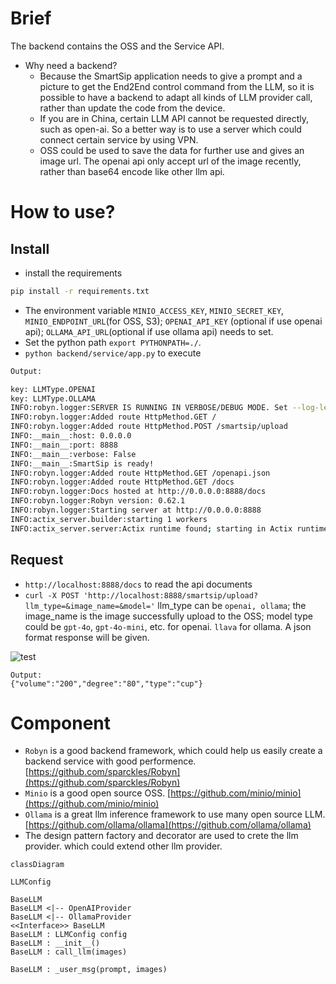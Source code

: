 # Brief

The backend contains the OSS and the Service API.

* Why need a backend?
  * Because the SmartSip application needs to give a prompt and a picture to get the End2End control command from the LLM, so it is possible to have a backend to adapt all kinds of LLM provider call, rather than update the code from the device.
  * If you are in China, certain LLM API cannot be requested directly, such as open-ai. So a better way is to use a server which could connect certain service by using VPN.
  * OSS could be used to save the data for further use and gives an image url. The openai api only accept url of the image recently, rather than base64 encode like other llm api.
 
# How to use?

## Install

* install the requirements
``` bash
pip install -r requirements.txt
```

* The environment variable `MINIO_ACCESS_KEY`, `MINIO_SECRET_KEY`, `MINIO_ENDPOINT_URL`(for OSS, S3); `OPENAI_API_KEY` (optional if use openai api); `OLLAMA_API_URL`(optional if use ollama api) needs to set.
* Set the python path `export PYTHONPATH=./`.
* `python backend/service/app.py` to execute

``` bash
Output:

key: LLMType.OPENAI
key: LLMType.OLLAMA
INFO:robyn.logger:SERVER IS RUNNING IN VERBOSE/DEBUG MODE. Set --log-level to WARN to run in production mode.
INFO:robyn.logger:Added route HttpMethod.GET /
INFO:robyn.logger:Added route HttpMethod.POST /smartsip/upload
INFO:__main__:host: 0.0.0.0
INFO:__main__:port: 8888
INFO:__main__:verbose: False
INFO:__main__:SmartSip is ready!
INFO:robyn.logger:Added route HttpMethod.GET /openapi.json
INFO:robyn.logger:Added route HttpMethod.GET /docs
INFO:robyn.logger:Docs hosted at http://0.0.0.0:8888/docs
INFO:robyn.logger:Robyn version: 0.62.1
INFO:robyn.logger:Starting server at http://0.0.0.0:8888
INFO:actix_server.builder:starting 1 workers
INFO:actix_server.server:Actix runtime found; starting in Actix runtime
```

## Request

* `http://localhost:8888/docs` to read the api documents
* `curl -X POST 'http://localhost:8888/smartsip/upload?llm_type=&image_name=&model='`  llm_type can be `openai, ollama`; the image_name is the image successfully upload to the OSS; model type could be `gpt-4o`, `gpt-4o-mini`, etc. for openai. `llava` for ollama. A json format response will be given.

![test](https://github.com/user-attachments/assets/41a34f62-0253-487a-96fa-d0249534c6d1)
```
Output:
{"volume":"200","degree":"80","type":"cup"}
```

# Component

* `Robyn` is a good backend framework, which could help us easily create a backend service with good performence. [https://github.com/sparckles/Robyn](https://github.com/sparckles/Robyn)
* `Minio` is a good open source OSS. [https://github.com/minio/minio](https://github.com/minio/minio)
* `Ollama` is a great llm inference framework to use many open source LLM. [https://github.com/ollama/ollama](https://github.com/ollama/ollama)
* The design pattern factory and decorator are used to crete the llm provider. which could extend other llm provider.

``` mermaid
classDiagram

LLMConfig

BaseLLM
BaseLLM <|-- OpenAIProvider
BaseLLM <|-- OllamaProvider
<<Interface>> BaseLLM
BaseLLM : LLMConfig config
BaseLLM : __init__()
BaseLLM : call_llm(images)

BaseLLM : _user_msg(prompt, images)
```



